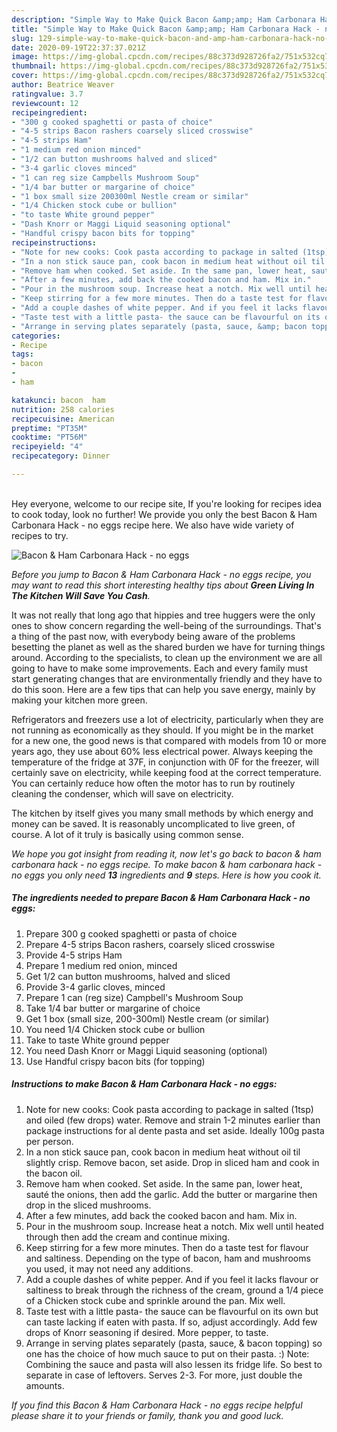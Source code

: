 ```yaml
---
description: "Simple Way to Make Quick Bacon &amp;amp; Ham Carbonara Hack - no eggs"
title: "Simple Way to Make Quick Bacon &amp;amp; Ham Carbonara Hack - no eggs"
slug: 129-simple-way-to-make-quick-bacon-and-amp-ham-carbonara-hack-no-eggs
date: 2020-09-19T22:37:37.021Z
image: https://img-global.cpcdn.com/recipes/88c373d928726fa2/751x532cq70/bacon-ham-carbonara-hack-no-eggs-recipe-main-photo.jpg
thumbnail: https://img-global.cpcdn.com/recipes/88c373d928726fa2/751x532cq70/bacon-ham-carbonara-hack-no-eggs-recipe-main-photo.jpg
cover: https://img-global.cpcdn.com/recipes/88c373d928726fa2/751x532cq70/bacon-ham-carbonara-hack-no-eggs-recipe-main-photo.jpg
author: Beatrice Weaver
ratingvalue: 3.7
reviewcount: 12
recipeingredient:
- "300 g cooked spaghetti or pasta of choice"
- "4-5 strips Bacon rashers coarsely sliced crosswise"
- "4-5 strips Ham"
- "1 medium red onion minced"
- "1/2 can button mushrooms halved and sliced"
- "3-4 garlic cloves minced"
- "1 can reg size Campbells Mushroom Soup"
- "1/4 bar butter or margarine of choice"
- "1 box small size 200300ml Nestle cream or similar"
- "1/4 Chicken stock cube or bullion"
- "to taste White ground pepper"
- "Dash Knorr or Maggi Liquid seasoning optional"
- "Handful crispy bacon bits for topping"
recipeinstructions:
- "Note for new cooks: Cook pasta according to package in salted (1tsp) and oiled (few drops) water. Remove and strain 1-2 minutes earlier than package instructions for al dente pasta and set aside. Ideally 100g pasta per person."
- "In a non stick sauce pan, cook bacon in medium heat without oil til slightly crisp. Remove bacon, set aside. Drop in sliced ham and cook in the bacon oil."
- "Remove ham when cooked. Set aside. In the same pan, lower heat, sauté the onions, then add the garlic. Add the butter or margarine then drop in the sliced mushrooms."
- "After a few minutes, add back the cooked bacon and ham. Mix in."
- "Pour in the mushroom soup. Increase heat a notch. Mix well until heated through then add the cream and continue mixing."
- "Keep stirring for a few more minutes. Then do a taste test for flavour and saltiness. Depending on the type of bacon, ham and mushrooms you used, it may not need any additions."
- "Add a couple dashes of white pepper. And if you feel it lacks flavour or saltiness to break through the richness of the cream, ground a 1/4 piece of a Chicken stock cube and sprinkle around the pan. Mix well."
- "Taste test with a little pasta- the sauce can be flavourful on its own but can taste lacking if eaten with pasta. If so, adjust accordingly. Add few drops of Knorr seasoning if desired. More pepper, to taste."
- "Arrange in serving plates separately (pasta, sauce, &amp; bacon topping) so one has the choice of how much sauce to put on their pasta. :) Note: Combining the sauce and pasta will also lessen its fridge life. So best to separate in case of leftovers. Serves 2-3. For more, just double the amounts."
categories:
- Recipe
tags:
- bacon
- 
- ham

katakunci: bacon  ham 
nutrition: 258 calories
recipecuisine: American
preptime: "PT35M"
cooktime: "PT56M"
recipeyield: "4"
recipecategory: Dinner

---
```

<br>
Hey everyone, welcome to our recipe site, If you're looking for recipes idea to cook today, look no further! We provide you only the best Bacon &amp; Ham Carbonara Hack - no eggs recipe here. We also have wide variety of recipes to try.
<br>


![Bacon &amp; Ham Carbonara Hack - no eggs](https://img-global.cpcdn.com/recipes/88c373d928726fa2/751x532cq70/bacon-ham-carbonara-hack-no-eggs-recipe-main-photo.jpg)

<i>Before you jump to Bacon &amp; Ham Carbonara Hack - no eggs recipe, you may want to read this short interesting healthy tips about 
<strong>Green Living In The Kitchen Will Save You Cash</strong>.</i>
</br>

It was not really that long ago that hippies and tree huggers were the only ones to show concern regarding the well-being of the surroundings. That's a thing of the past now, with everybody being aware of the problems besetting the planet as well as the shared burden we have for turning things around. According to the specialists, to clean up the environment we are all going to have to make some improvements. Each and every family must start generating changes that are environmentally friendly and they have to do this soon. Here are a few tips that can help you save energy, mainly by making your kitchen more green.

Refrigerators and freezers use a lot of electricity, particularly when they are not running as economically as they should. If you might be in the market for a new one, the good news is that compared with models from 10 or more years ago, they use about 60% less electrical power. Always keeping the temperature of the fridge at 37F, in conjunction with 0F for the freezer, will certainly save on electricity, while keeping food at the correct temperature. You can certainly reduce how often the motor has to run by routinely cleaning the condenser, which will save on electricity.

The kitchen by itself gives you many small methods by which energy and money can be saved. It is reasonably uncomplicated to live green, of course. A lot of it truly is basically using common sense.


<i>We hope you got insight from reading it, now let's go back to bacon &amp; ham carbonara hack - no eggs recipe. To make bacon &amp; ham carbonara hack - no eggs you only need <strong>13</strong> ingredients and <strong>9</strong> steps. Here is how you cook it.
</i>

##### The ingredients needed to prepare Bacon &amp; Ham Carbonara Hack - no eggs:

1. Prepare 300 g cooked spaghetti or pasta of choice
1. Prepare 4-5 strips Bacon rashers, coarsely sliced crosswise
1. Provide 4-5 strips Ham
1. Prepare 1 medium red onion, minced
1. Get 1/2 can button mushrooms, halved and sliced
1. Provide 3-4 garlic cloves, minced
1. Prepare 1 can (reg size) Campbell&#39;s Mushroom Soup
1. Take 1/4 bar butter or margarine of choice
1. Get 1 box (small size, 200-300ml) Nestle cream (or similar)
1. You need 1/4 Chicken stock cube or bullion
1. Take to taste White ground pepper
1. You need Dash Knorr or Maggi Liquid seasoning (optional)
1. Use Handful crispy bacon bits (for topping)


##### Instructions to make Bacon &amp; Ham Carbonara Hack - no eggs:

1. Note for new cooks: Cook pasta according to package in salted (1tsp) and oiled (few drops) water. Remove and strain 1-2 minutes earlier than package instructions for al dente pasta and set aside. Ideally 100g pasta per person.
1. In a non stick sauce pan, cook bacon in medium heat without oil til slightly crisp. Remove bacon, set aside. Drop in sliced ham and cook in the bacon oil.
1. Remove ham when cooked. Set aside. In the same pan, lower heat, sauté the onions, then add the garlic. Add the butter or margarine then drop in the sliced mushrooms.
1. After a few minutes, add back the cooked bacon and ham. Mix in.
1. Pour in the mushroom soup. Increase heat a notch. Mix well until heated through then add the cream and continue mixing.
1. Keep stirring for a few more minutes. Then do a taste test for flavour and saltiness. Depending on the type of bacon, ham and mushrooms you used, it may not need any additions.
1. Add a couple dashes of white pepper. And if you feel it lacks flavour or saltiness to break through the richness of the cream, ground a 1/4 piece of a Chicken stock cube and sprinkle around the pan. Mix well.
1. Taste test with a little pasta- the sauce can be flavourful on its own but can taste lacking if eaten with pasta. If so, adjust accordingly. Add few drops of Knorr seasoning if desired. More pepper, to taste.
1. Arrange in serving plates separately (pasta, sauce, &amp; bacon topping) so one has the choice of how much sauce to put on their pasta. :) Note: Combining the sauce and pasta will also lessen its fridge life. So best to separate in case of leftovers. Serves 2-3. For more, just double the amounts.


<i>If you find this Bacon &amp; Ham Carbonara Hack - no eggs recipe helpful please share it to your friends or family, thank you and good luck.</i>
